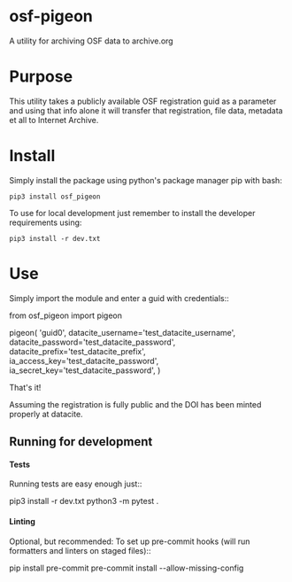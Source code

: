 # osf-pigeon

A utility for archiving OSF data to archive.org  


Purpose
============

This utility takes a publicly available OSF registration guid as a parameter and using that info alone it will transfer
that registration, file data, metadata et all to Internet Archive.

Install
============

Simply install the package using python's package manager pip with bash:
 
 ``pip3 install osf_pigeon``
 
To use for local development just remember to install the developer requirements using:

 ``pip3 install -r dev.txt``

Use
============

Simply import the module and enter a guid with credentials::

 from osf_pigeon import pigeon

 pigeon(
    'guid0',
    datacite_username='test_datacite_username',
    datacite_password='test_datacite_password',
    datacite_prefix='test_datacite_prefix',
    ia_access_key='test_datacite_password',
    ia_secret_key='test_datacite_password',
 )

That's it!

Assuming the registration is fully public and the DOI has been minted properly at datacite. 

## Running for development

#### Tests

Running tests are easy enough just::

 pip3 install -r dev.txt
 python3 -m pytest . 


#### Linting

Optional, but recommended: To set up pre-commit hooks (will run
formatters and linters on staged files)::

 pip install pre-commit
 pre-commit install --allow-missing-config